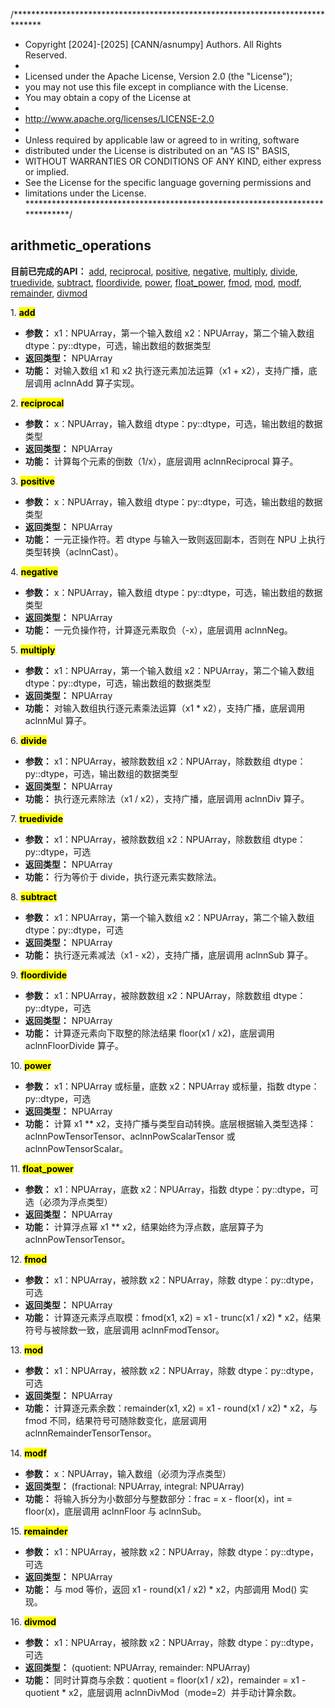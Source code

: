 /******************************************************************************
 * Copyright [2024]-[2025] [CANN/asnumpy] Authors. All Rights Reserved.
 *
 * Licensed under the Apache License, Version 2.0 (the "License");
 * you may not use this file except in compliance with the License.
 * You may obtain a copy of the License at
 *
 * http://www.apache.org/licenses/LICENSE-2.0
 *
 * Unless required by applicable law or agreed to in writing, software
 * distributed under the License is distributed on an "AS IS" BASIS,
 * WITHOUT WARRANTIES OR CONDITIONS OF ANY KIND, either express or implied.
 * See the License for the specific language governing permissions and
 * limitations under the License.
 ******************************************************************************/

## arithmetic_operations

**目前已完成的API：** [add](#add), [reciprocal](#reciprocal), [positive](#positive), [negative](#negative), [multiply](#multiply), [divide](#divide), [truedivide](#truedivide), [subtract](#subtract), [floordivide](#floordivide), [power](#power), [float_power](#float_power), [fmod](#fmod), [mod](#mod), [modf](#modf), [remainder](#remainder), [divmod](#divmod)

<span id="add">1. <mark> **add** </mark></span>

- **参数：**
   x1：NPUArray，第一个输入数组
   x2：NPUArray，第二个输入数组
   dtype：py::dtype，可选，输出数组的数据类型
- **返回类型：**
   NPUArray
- **功能：**
   对输入数组 x1 和 x2 执行逐元素加法运算（x1 + x2），支持广播，底层调用 aclnnAdd 算子实现。

<span id="reciprocal">2. <mark> **reciprocal** </mark></span>

- **参数：**
   x：NPUArray，输入数组
   dtype：py::dtype，可选，输出数组的数据类型
- **返回类型：**
   NPUArray
- **功能：**
   计算每个元素的倒数（1/x），底层调用 aclnnReciprocal 算子。

<span id="positive">3. <mark> **positive** </mark></span>

- **参数：**
   x：NPUArray，输入数组
   dtype：py::dtype，可选，输出数组的数据类型
- **返回类型：**
   NPUArray
- **功能：**
   一元正操作符。若 dtype 与输入一致则返回副本，否则在 NPU 上执行类型转换（aclnnCast）。

<span id="negative">4. <mark> **negative** </mark></span>

- **参数：**
   x：NPUArray，输入数组
   dtype：py::dtype，可选，输出数组的数据类型
- **返回类型：**
   NPUArray
- **功能：**
   一元负操作符，计算逐元素取负（-x），底层调用 aclnnNeg。

<span id="multiply">5. <mark> **multiply** </mark></span>

- **参数：**
   x1：NPUArray，第一个输入数组
   x2：NPUArray，第二个输入数组
   dtype：py::dtype，可选，输出数组的数据类型
- **返回类型：**
   NPUArray
- **功能：**
   对输入数组执行逐元素乘法运算（x1 * x2），支持广播，底层调用 aclnnMul 算子。

<span id="divide">6. <mark> **divide** </mark></span>

- **参数：**
   x1：NPUArray，被除数数组
   x2：NPUArray，除数数组
   dtype：py::dtype，可选，输出数组的数据类型
- **返回类型：**
   NPUArray
- **功能：**
   执行逐元素除法（x1 / x2），支持广播，底层调用 aclnnDiv 算子。

<span id="truedivide">7. <mark> **truedivide** </mark></span>

- **参数：**
   x1：NPUArray，被除数数组
   x2：NPUArray，除数数组
   dtype：py::dtype，可选
- **返回类型：**
   NPUArray
- **功能：**
   行为等价于 divide，执行逐元素实数除法。

<span id="subtract">8. <mark> **subtract** </mark></span>

- **参数：**
   x1：NPUArray，第一个输入数组
   x2：NPUArray，第二个输入数组
   dtype：py::dtype，可选
- **返回类型：**
   NPUArray
- **功能：**
   执行逐元素减法（x1 - x2），支持广播，底层调用 aclnnSub 算子。

<span id="floordivide">9. <mark> **floordivide** </mark></span>

- **参数：**
   x1：NPUArray，被除数数组
   x2：NPUArray，除数数组
   dtype：py::dtype，可选
- **返回类型：**
   NPUArray
- **功能：**
   计算逐元素向下取整的除法结果 floor(x1 / x2)，底层调用 aclnnFloorDivide 算子。

<span id="power">10. <mark> **power** </mark></span>

- **参数：**
   x1：NPUArray 或标量，底数
   x2：NPUArray 或标量，指数
   dtype：py::dtype，可选
- **返回类型：**
   NPUArray
- **功能：**
   计算 x1 ** x2，支持广播与类型自动转换。底层根据输入类型选择：aclnnPowTensorTensor、aclnnPowScalarTensor 或 aclnnPowTensorScalar。

<span id="float_power">11. <mark> **float_power** </mark></span>

- **参数：**
   x1：NPUArray，底数
   x2：NPUArray，指数
   dtype：py::dtype，可选（必须为浮点类型）
- **返回类型：**
   NPUArray
- **功能：**
   计算浮点幂 x1 ** x2，结果始终为浮点数，底层算子为 aclnnPowTensorTensor。

<span id="fmod">12. <mark> **fmod** </mark></span>

- **参数：**
   x1：NPUArray，被除数
   x2：NPUArray，除数
   dtype：py::dtype，可选
- **返回类型：**
   NPUArray
- **功能：**
   计算逐元素浮点取模：fmod(x1, x2) = x1 - trunc(x1 / x2) * x2，结果符号与被除数一致，底层调用 aclnnFmodTensor。

<span id="mod">13. <mark> **mod** </mark></span>

- **参数：**
   x1：NPUArray，被除数
   x2：NPUArray，除数
   dtype：py::dtype，可选
- **返回类型：**
   NPUArray
- **功能：**
   计算逐元素余数：remainder(x1, x2) = x1 - round(x1 / x2) * x2，与 fmod 不同，结果符号可随除数变化，底层调用 aclnnRemainderTensorTensor。

<span id="modf">14. <mark> **modf** </mark></span>

- **参数：**
   x：NPUArray，输入数组（必须为浮点类型）
- **返回类型：**
   (fractional: NPUArray, integral: NPUArray)
- **功能：**
   将输入拆分为小数部分与整数部分：frac = x - floor(x)，int = floor(x)，底层调用 aclnnFloor 与 aclnnSub。

<span id="remainder">15. <mark> **remainder** </mark></span>

- **参数：**
   x1：NPUArray，被除数
   x2：NPUArray，除数
   dtype：py::dtype，可选
- **返回类型：**
   NPUArray
- **功能：**
   与 mod 等价，返回 x1 - round(x1 / x2) * x2，内部调用 Mod() 实现。

<span id="divmod">16. <mark> **divmod** </mark></span>

- **参数：**
   x1：NPUArray，被除数
   x2：NPUArray，除数
   dtype：py::dtype，可选
- **返回类型：**
   (quotient: NPUArray, remainder: NPUArray)
- **功能：**
   同时计算商与余数：quotient = floor(x1 / x2)，remainder = x1 - quotient * x2，底层调用 aclnnDivMod（mode=2）并手动计算余数。